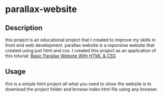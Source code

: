 # parallax-website

## Description
this project is an educational project that I created to improve my skills in front end web development.
parallax website is a reponsive website that created using just html and css. 
I created this project as an application of this toturial: [Basic Parallax Website With HTML & CSS](https://youtu.be/JttTcnidSdQ)

## Usage
this is a simple html project all what you need to show the website is to download the project folder and browse index.html file using any browser.

